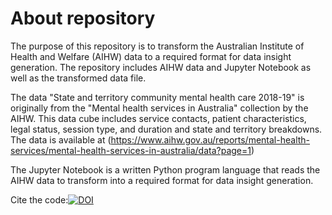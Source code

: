 # About repository

The purpose of this repository is to transform the Australian Institute of Health and Welfare (AIHW) data to a required format for data insight generation. The repository includes AIHW data and Jupyter Notebook as well as the transformed data file.

The data "State and territory community mental health care 2018-19" is originally from the "Mental health services in Australia" collection by the AIHW. This data cube includes service contacts, patient characteristics, legal status, session type, and duration and state and territory breakdowns. The data is available at (https://www.aihw.gov.au/reports/mental-health-services/mental-health-services-in-australia/data?page=1)

The Jupyter Notebook is a written Python program language that reads the AIHW data to transform into a required format for data insight generation.


Cite the code:[![DOI](https://zenodo.org/badge/360356385.svg)](https://zenodo.org/badge/latestdoi/360356385)